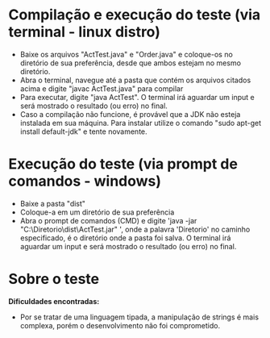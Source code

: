# Compilação e execução do teste (via terminal - linux distro)

* Baixe os arquivos "ActTest.java" e "Order.java" e coloque-os no diretório de sua preferência, desde que ambos estejam no mesmo diretório.
* Abra o terminal, navegue até a pasta que contém os arquivos citados acima e digite "javac ActTest.java" para compilar
* Para executar, digite "java ActTest". O terminal irá aguardar um input e será mostrado o resultado (ou erro) no final.
* Caso a compilação não funcione, é provável que a JDK não esteja instalada em sua máquina. Para instalar utilize o comando "sudo apt-get install default-jdk" e tente novamente.

# Execução do teste (via prompt de comandos - windows)

* Baixe a pasta "dist"
* Coloque-a em um diretório de sua preferência
* Abra o prompt de comandos (CMD) e digite 'java -jar "C:\Diretorio\dist\ActTest.jar" ', onde a palavra 'Diretorio' no caminho especificado, é o diretório onde a pasta foi salva. O terminal irá aguardar um input e será mostrado o resultado (ou erro) no final.

# Sobre o teste

**Dificuldades encontradas:**

* Por se tratar de uma linguagem tipada, a manipulação de strings é mais complexa, porém o desenvolvimento não foi comprometido.
